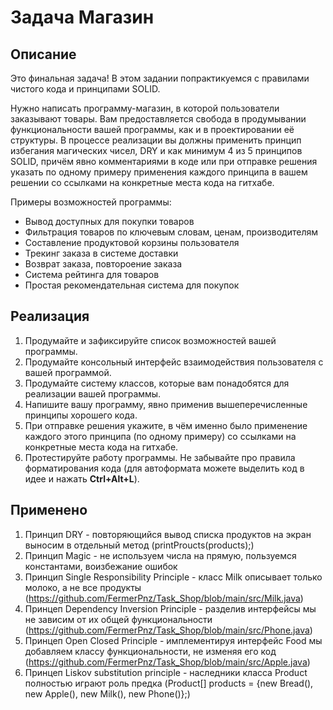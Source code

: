 # Задача Магазин

## Описание
Это финальная задача! В этом задании попрактикуемся с правилами чистого кода и принципами SOLID.

Нужно написать программу-магазин, в которой пользователи заказывают товары. Вам предоставляется свобода в продумывании функциональности вашей программы, как и в проектировании её структуры. В процессе реализации вы должны применить принцип избегания магических чисел, DRY и как минимум 4 из 5 принципов SOLID, причём явно комментариями в коде или при отправке решения указать по одному примеру применения каждого принципа в вашем решении со ссылками на конкретные места кода на гитхабе.

Примеры возможностей программы:
* Вывод доступных для покупки товаров
* Фильтрация товаров по ключевым словам, ценам, производителям
* Составление продуктовой корзины пользователя
* Трекинг заказа в системе доставки
* Возврат заказа, повтороение заказа
* Система рейтинга для товаров
* Простая рекомендательная система для покупок

## Реализация
1. Продумайте и зафиксируйте список возможностей вашей программы.
2. Продумайте консольный интерфейс взаимодействия пользователя с вашей программой.
3. Продумайте систему классов, которые вам понадобятся для реализации вашей программы.
4. Напишите вашу программу, явно применив вышеперечисленные принципы хорошего кода.
5. При отправке решения укажите, в чём именно было применение каждого этого принципа (по одному примеру) со ссылками на конкретные места кода на гитхабе.
6. Протестируйте работу программы. Не забывайте про правила форматирования кода (для автоформата можете выделить код в идее и нажать **Ctrl+Alt+L**).

## Применено
1. Принцип DRY - повторяющийся вывод списка продуктов на экран выносим в отдельный метод (printProucts(products);)
2. Принцип Magic - не используем числа на прямую, пользуемся константами, воизбежание ошибок 
3. Принцип Single Responsibility Principle - класс Milk описывает только молоко, а не все продукты (https://github.com/FermerPnz/Task_Shop/blob/main/src/Milk.java)
4. Принцеп Dependency Inversion Principle - разделив интерфейсы мы не зависим от их общей функциональности (https://github.com/FermerPnz/Task_Shop/blob/main/src/Phone.java)
5. Принцеп Open Closed Principle - имплементируя интерфейс Food мы добавляем классу функциональности, не изменяя его код (https://github.com/FermerPnz/Task_Shop/blob/main/src/Apple.java)
6. Принцеп Liskov substitution principle - наследники класса Product полностью играют роль предка (Product[] products = {new Bread(), new Apple(), new Milk(), new Phone()};)
   
